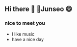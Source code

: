 ## Hi there 👋 🌱Junseo 😄
### nice to meet you
- I like music
- have a nice day

<!--
**hello-earth123/hello-earth123** is a ✨ _special_ ✨ repository because its `README.md` (this file) appears on your GitHub profile.

![Solved.ac Profile](http://mazassumnida.wtf/api/v2/generate_badge?boj=mabr0ther)

Here are some ideas to get you started:

- 🔭 I’m currently working on ...
- 🌱 I’m currently learning ...
- 👯 I’m looking to collaborate on ...
- 🤔 I’m looking for help with ...
- 💬 Ask me about ...
- 📫 How to reach me: ...
- 😄 Pronouns: ...
- ⚡ Fun fact: ...
-->
